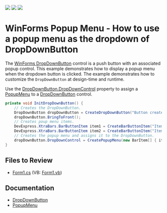 <!-- default badges list -->
![](https://img.shields.io/endpoint?url=https://codecentral.devexpress.com/api/v1/VersionRange/128622734/17.1.3%2B)
[![](https://img.shields.io/badge/Open_in_DevExpress_Support_Center-FF7200?style=flat-square&logo=DevExpress&logoColor=white)](https://supportcenter.devexpress.com/ticket/details/E424)
[![](https://img.shields.io/badge/📖_How_to_use_DevExpress_Examples-e9f6fc?style=flat-square)](https://docs.devexpress.com/GeneralInformation/403183)
<!-- default badges end -->

# WinForms Popup Menu - How to use a popup menu as the dropdown of DropDownButton

The [WinForms DropDownButton](https://docs.devexpress.com/WindowsForms/DevExpress.XtraEditors.DropDownButton) control is a push button with an associated popup control. This example demonstrates how to display a popup menu when the dropdown button is clicked. The example demonstrates how to customize the `DropDownButton` at design-time and runtime.

Use the [DropDownButton.DropDownControl](https://docs.devexpress.com/WindowsForms/DevExpress.XtraEditors.DropDownButton.DropDownControl) property to assign a [PopupMenu](https://docs.devexpress.com/WindowsForms/DevExpress.XtraBars.PopupMenu) to a [DropDownButton](https://docs.devexpress.com/WindowsForms/DevExpress.XtraEditors.DropDownButton) control.

```csharp
private void InitDropDownButton() {
    // Creates the DropDownButton.
    DropDownButton dropDownButton = CreateDropDownButton("Button created at runtime", "MyButton", DropDownButtonExample.Properties.Resources.About, this.dropDownButton1.Size);
    dropDownButton.BringToFront();
    // Creates poup menu items.
    DevExpress.XtraBars.BarButtonItem item1 = CreateBarButtonItem("Item 1", "item1", 0);
    DevExpress.XtraBars.BarButtonItem item2 = CreateBarButtonItem("Item 2", "item2", 1);
    // Creates the popup menu and assigns it to the DropDownButton.
    dropDownButton.DropDownControl = CreatePopupMenu(new BarItem[] { item1, item2 }, this.barManager1, "MyPopupMenu");
}
```

## Files to Review

* [Form1.cs](./CS/DropDownButtonExample/Form1.cs) (VB: [Form1.vb](./VB/DropDownButtonExample/Form1.vb))


## Documentation

* [DropDownButton](https://docs.devexpress.com/WindowsForms/DevExpress.XtraEditors.DropDownButton)
* [PopupMenu](https://docs.devexpress.com/WindowsForms/DevExpress.XtraBars.PopupMenu)
